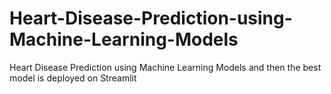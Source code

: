 # Heart-Disease-Prediction-using-Machine-Learning-Models
Heart Disease Prediction using Machine Learning Models and then the best model is deployed on Streamlit
